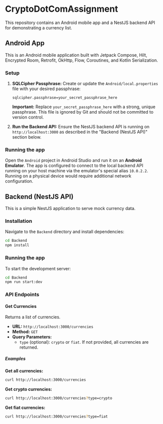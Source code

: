 # CryptoDotComAssignment

This repository contains an Android mobile app and a NestJS backend API for demonstrating a currency list.

## Android App

This is an Android mobile application built with Jetpack Compose, Hilt, Encrypted Room, Retrofit, OkHttp, Flow, Coroutines, and Kotlin Serialization.

### Setup

1.  **SQLCipher Passphrase:**
    Create or update the `Android/local.properties` file with your desired passphrase:

    ```properties
    sqlcipher.passphrase=your_secret_passphrase_here
    ```

    **Important:** Replace `your_secret_passphrase_here` with a strong, unique passphrase. This file is ignored by Git and should not be committed to version control.

2.  **Run the Backend API:**
    Ensure the NestJS backend API is running on `http://localhost:3000` as described in the "Backend (NestJS API)" section below.

### Running the app

Open the `Android` project in Android Studio and run it on an **Android Emulator**. The app is configured to connect to the local backend API running on your host machine via the emulator's special alias `10.0.2.2`. Running on a physical device would require additional network configuration.

## Backend (NestJS API)

This is a simple NestJS application to serve mock currency data.

### Installation

Navigate to the `Backend` directory and install dependencies:

```bash
cd Backend
npm install
```

### Running the app

To start the development server:

```bash
cd Backend
npm run start:dev
```

### API Endpoints

#### Get Currencies

Returns a list of currencies.

-   **URL:** `http://localhost:3000/currencies`
-   **Method:** `GET`
-   **Query Parameters:**
    -   `type` (optional): `crypto` or `fiat`. If not provided, all currencies are returned.

##### Examples

**Get all currencies:**

```bash
curl http://localhost:3000/currencies
```

**Get crypto currencies:**

```bash
curl http://localhost:3000/currencies?type=crypto
```

**Get fiat currencies:**

```bash
curl http://localhost:3000/currencies?type=fiat
```